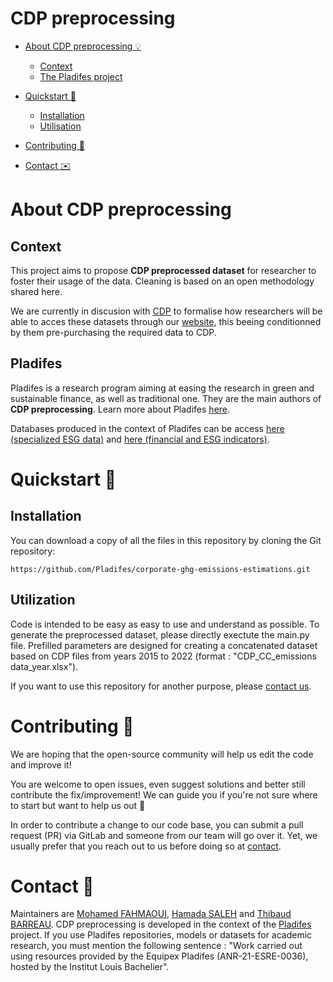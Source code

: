 # CDP preprocessing

- [About CDP preprocessing 💡](#about)
  - [Context](#context)
  - [The Pladifes project](#pladifes)

- [Quickstart 🚀](#quickstart)
  - [Installation ](#installation)
  - [Utilisation](#utilization)


- [Contributing 🤝](#contributing)
- [Contact ✉️](#contact)


# <a id="about"></a> About CDP preprocessing

## <a id="context"></a> Context

This project aims to propose <b>CDP preprocessed dataset</b> for researcher to foster their usage of the data. Cleaning is based on an open methodology shared here.

We are currently in discusion with [CDP](https://www.cdp.net/en) to formalise how researchers will be able to acces these datasets through our [website](https://pladifes.institutlouisbachelier.org/), this beeing conditionned by them pre-purchasing the required data to CDP. 


## <a id="pladifes"></a> Pladifes

Pladifes is a research program aiming at easing the research in green and sustainable finance, as well as traditional one. They are the main authors of <b>CDP preprocessing</b>. Learn more about Pladifes [here](https://www.institutlouisbachelier.org/en/pladifes-a-large-financial-and-extra-financial-database-project-2/).

Databases produced in the context of Pladifes can be access [here (specialized ESG data)](https://pladifes.institutlouisbachelier.org/data/) and [here (financial and ESG indicators)](https://www.eurofidai.org/).

# <a id="quickstart"></a> Quickstart 🚀

## <a id="installation"></a> Installation


You can download a copy of all the files in this repository by cloning the
Git repository:

    https://github.com/Pladifes/corporate-ghg-emissions-estimations.git


## <a id="utilization"></a> Utilization

Code is intended to be easy as easy to use and understand as possible. 
To generate the preprocessed dataset, please directly exectute the main.py file. 
Prefilled parameters are designed for creating a concatenated dataset based on CDP files from years 2015 to 2022 (format : "CDP_CC_emissions data_year.xlsx").

If you want to use this repository for another purpose, please [contact us](mailto:pladifes@institutlouisbachelier.org).

# <a id="contributing"></a> Contributing 🤝

We are hoping that the open-source community will help us edit the code and improve it!

You are welcome to open issues, even suggest solutions and better still contribute the fix/improvement! We can guide you if you're not sure where to start but want to help us out 🥇

In order to contribute a change to our code base, you can submit a pull request (PR) via GitLab and someone from our team will go over it. Yet, we usually prefer that you reach out to us before doing so at [contact](mailto:pladifes@institutlouisbachelier.org).

# <a id="contact"></a> Contact 📝

Maintainers are [Mohamed FAHMAOUI](https://www.linkedin.com/in/mohamed-fahmaoui-b30587176/), [Hamada SALEH](https://www.linkedin.com/in/hamada-saleh-98bb80ab/) and [Thibaud BARREAU](https://www.linkedin.com/in/thibaud-barreau/). CDP preprocessing is developed in the context of the [Pladifes](https://pladifes.institutlouisbachelier.org/) project. If you use Pladifes repositories, models or datasets for academic research, you must mention the following sentence : "Work carried out using resources provided by the Equipex Pladifes (ANR-21-ESRE-0036), hosted by the Institut Louis Bachelier".
